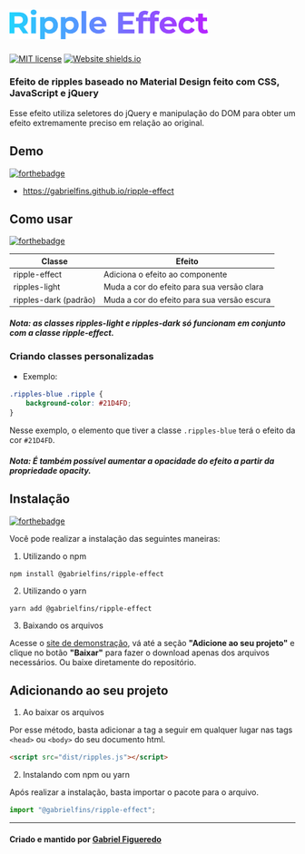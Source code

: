 # <img src="images/ripple-effect-logo.svg" alt="Ripple Effect" width="350px" />
[![MIT license](https://img.shields.io/badge/License-MIT-blue.svg)](https://github.com/gabrielfins/ripple-effect/blob/master/LICENSE.md)
[![Website shields.io](https://img.shields.io/website-up-down-green-red/http/shields.io.svg)](https://gabrielfins.github.io/ripple-effect)

### Efeito de ripples baseado no Material Design feito com **CSS, JavaScript e jQuery**

Esse efeito utiliza seletores do jQuery e manipulação do DOM para obter um efeito extremamente preciso em relação ao original.

## Demo
[![forthebadge](https://forthebadge.com/images/badges/built-with-resentment.svg)](https://forthebadge.com)

* https://gabrielfins.github.io/ripple-effect

## Como usar
[![forthebadge](https://forthebadge.com/images/badges/ctrl-c-ctrl-v.svg)](https://forthebadge.com)

Classe | Efeito
-------|-------
ripple-effect | Adiciona o efeito ao componente
ripples-light | Muda a cor do efeito para sua versão clara
ripples-dark (padrão) | Muda a cor do efeito para sua versão escura

##### Nota: as classes ripples-light e ripples-dark só funcionam em conjunto com a classe ripple-effect.

### Criando classes personalizadas

* Exemplo:

```css
.ripples-blue .ripple {
    background-color: #21D4FD;
}
```

Nesse exemplo, o elemento que tiver a classe `.ripples-blue` terá o efeito da cor `#21D4FD`.

##### Nota: É também possível aumentar a opacidade do efeito a partir da propriedade opacity.

## Instalação
[![forthebadge](https://forthebadge.com/images/badges/powered-by-electricity.svg)](https://forthebadge.com)

Você pode realizar a instalação das seguintes maneiras:

1. Utilizando o npm

```
npm install @gabrielfins/ripple-effect
```

2. Utilizando o yarn

```
yarn add @gabrielfins/ripple-effect
```

3. Baixando os arquivos

Acesse o [site de demonstração](https://gabrielfins.github.io/ripple-effect), vá até a seção **"Adicione ao seu projeto"** e clique no botão **"Baixar"** para fazer o download apenas dos arquivos necessários. Ou baixe diretamente do repositório.

## Adicionando ao seu projeto

1. Ao baixar os arquivos

Por esse método, basta adicionar a tag a seguir em qualquer lugar nas tags `<head>` ou `<body>` do seu documento html.

```html
<script src="dist/ripples.js"></script>
```

2. Instalando com npm ou yarn

Após realizar a instalação, basta importar o pacote para o arquivo.

```js
import "@gabrielfins/ripple-effect";
```

---
#### Criado e mantido por [Gabriel Figueredo](https://github.com/gabrielfins)
